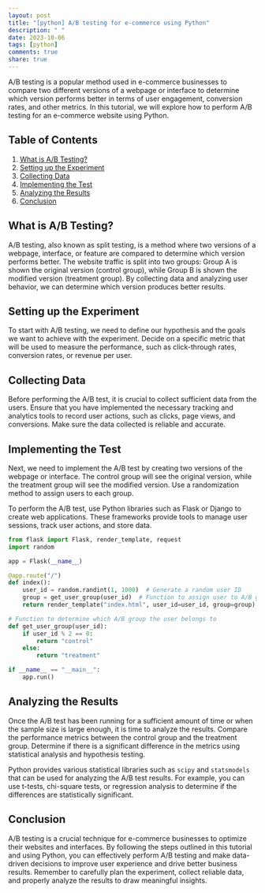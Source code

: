 ```yaml
---
layout: post
title: "[python] A/B testing for e-commerce using Python"
description: " "
date: 2023-10-06
tags: [python]
comments: true
share: true
---
```


A/B testing is a popular method used in e-commerce businesses to compare two different versions of a webpage or interface to determine which version performs better in terms of user engagement, conversion rates, and other metrics. In this tutorial, we will explore how to perform A/B testing for an e-commerce website using Python.

## Table of Contents

1. [What is A/B Testing?](#what-is-ab-testing)
2. [Setting up the Experiment](#setting-up-the-experiment)
3. [Collecting Data](#collecting-data)
4. [Implementing the Test](#implementing-the-test)
5. [Analyzing the Results](#analyzing-the-results)
6. [Conclusion](#conclusion)

## What is A/B Testing?

A/B testing, also known as split testing, is a method where two versions of a webpage, interface, or feature are compared to determine which version performs better. The website traffic is split into two groups: Group A is shown the original version (control group), while Group B is shown the modified version (treatment group). By collecting data and analyzing user behavior, we can determine which version produces better results.

## Setting up the Experiment

To start with A/B testing, we need to define our hypothesis and the goals we want to achieve with the experiment. Decide on a specific metric that will be used to measure the performance, such as click-through rates, conversion rates, or revenue per user.

## Collecting Data

Before performing the A/B test, it is crucial to collect sufficient data from the users. Ensure that you have implemented the necessary tracking and analytics tools to record user actions, such as clicks, page views, and conversions. Make sure the data collected is reliable and accurate.

## Implementing the Test

Next, we need to implement the A/B test by creating two versions of the webpage or interface. The control group will see the original version, while the treatment group will see the modified version. Use a randomization method to assign users to each group.

To perform the A/B test, use Python libraries such as Flask or Django to create web applications. These frameworks provide tools to manage user sessions, track user actions, and store data.

```python
from flask import Flask, render_template, request
import random

app = Flask(__name__)

@app.route("/")
def index():
    user_id = random.randint(1, 1000)  # Generate a random user ID
    group = get_user_group(user_id)  # Function to assign user to A/B group
    return render_template("index.html", user_id=user_id, group=group)

# Function to determine which A/B group the user belongs to
def get_user_group(user_id):
    if user_id % 2 == 0:
        return "control"
    else:
        return "treatment"

if __name__ == "__main__":
    app.run()
```

## Analyzing the Results

Once the A/B test has been running for a sufficient amount of time or when the sample size is large enough, it is time to analyze the results. Compare the performance metrics between the control group and the treatment group. Determine if there is a significant difference in the metrics using statistical analysis and hypothesis testing.

Python provides various statistical libraries such as `scipy` and `statsmodels` that can be used for analyzing the A/B test results. For example, you can use t-tests, chi-square tests, or regression analysis to determine if the differences are statistically significant.

## Conclusion

A/B testing is a crucial technique for e-commerce businesses to optimize their websites and interfaces. By following the steps outlined in this tutorial and using Python, you can effectively perform A/B testing and make data-driven decisions to improve user experience and drive better business results. Remember to carefully plan the experiment, collect reliable data, and properly analyze the results to draw meaningful insights.